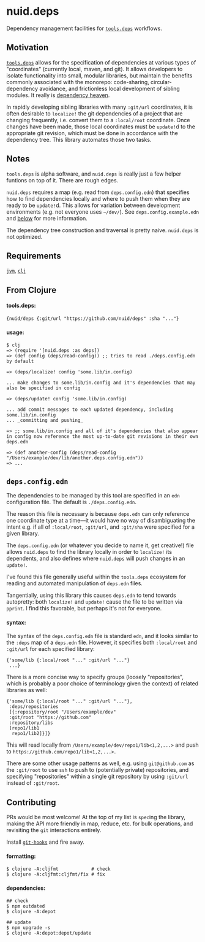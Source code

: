 # nuid.deps

Dependency management facilities for [`tools.deps`](https://clojure.org/guides/deps_and_cli) workflows.

## Motivation

[`tools.deps`](https://clojure.org/guides/deps_and_cli) allows for the specification of dependencies at various types of "coordinates" (currently local, maven, and git). It allows developers to isolate functionality into small, modular libraries, but maintain the benefits commonly associated with the monorepo: code-sharing, circular-dependency avoidance, and frictionless local development of sibling modules. It really is [dependency heaven](https://www.youtube.com/watch?v=sStlTye-Kjk).

In rapidly developing sibling libraries with many `:git/url` coordinates, it is often desirable to `localize!` the git dependencies of a project that are changing frequently, i.e. convert them to a  `:local/root` coordinate. Once changes have been made, those local coordinates must be `update!`d to the appropriate git revision, which must be done in accordance with the dependency tree. This library automates those two tasks.

## Notes

`tools.deps` is alpha software, and `nuid.deps` is really just a few helper funtions on top of it. There are rough edges.

`nuid.deps` requires a map (e.g. read from `deps.config.edn`) that specifies how to find dependencies locally and where to push them when they are ready to be `update!`d. This allows for variation between development environments (e.g. not everyone uses `~/dev/`). See `deps.config.example.edn` and [below](#depsconfigedn) for more information.

The dependency tree construction and traversal is pretty naive. `nuid.deps` is not optimized.

## Requirements

[`jvm`](https://www.java.com/en/download/), [`clj`](https://clojure.org/guides/getting_started)

## From Clojure

#### tools.deps:

`{nuid/deps {:git/url "https://github.com/nuid/deps" :sha "..."}`

#### usage:

```
$ clj
=> (require '[nuid.deps :as deps])
=> (def config (deps/read-config)) ;; tries to read ./deps.config.edn by default

=> (deps/localize! config 'some.lib/in.config)

... make changes to some.lib/in.config and it's dependencies that may also be specified in config

=> (deps/update! config 'some.lib/in.config)

... add commit messages to each updated dependency, including some.lib/in.config
... _committing and pushing_

=> ;; some.lib/in.config and all of it's dependencies that also appear in config now reference the most up-to-date git revisions in their own deps.edn

=> (def another-config (deps/read-config "/Users/example/dev/lib/another.deps.config.edn"))
=> ...
```

## `deps.config.edn`

The dependencies to be managed by this tool are specified in an `edn` configuration file. The default is `./deps.config.edn`.

The reason this file is necessary is because `deps.edn` can only reference one coordinate type at a time—it would have no way of disambiguating the intent e.g. if all of `:local/root`, `:git/url`, and `:git/sha` were specified for a given library.

The `deps.config.edn` (or whatever you decide to name it, get creative!) file allows `nuid.deps` to find the library locally in order to `localize!` its dependents, and also defines where `nuid.deps` will push changes in an `update!`.

I've found this file generally useful within the `tools.deps` ecosystem for reading and automated manipulation of `deps.edn` files.

Tangentially, using this library this causes `deps.edn` to tend towards autopretty: both `localize!` and `update!` cause the file to be written via `pprint`. I find this favorable, but perhaps it's not for everyone.

#### syntax:

The syntax of the `deps.config.edn` file is standard `edn`, and it looks similar to the `:deps` map of a  `deps.edn` file. However, it specifies both `:local/root` and `:git/url` for each specified library:

```
{'some/lib {:local/root "..." :git/url "..."}
 ...}
```

There is a more concise way to specify groups (loosely "repositories", which is probably a poor choice of terminology given the context) of related libraries as well:

```
{'some/lib {:local/root "..." :git/url "..."},
 :deps/repositories
 [{:repository/root "/Users/example/dev"
 :git/root "https://github.com"
 :repository/libs
 [repo1/lib1
  repo1/lib2]}]}
```

This will read locally from `/Users/example/dev/repo1/lib<1,2,...>` and push to `https://github.com/repo1/lib<1,2,...>`.

There are some other usage patterns as well, e.g. using `git@github.com` as the `:git/root` to use `ssh` to push to (potentially private) repositories, and specifying "repositories" within a single git repository by using `:git/url` instead of `:git/root`.

## Contributing

PRs would be most welcome! At the top of my list is `spec`ing the library, making the API more friendly in map, reduce, etc. for bulk operations, and revisiting the `git` interactions entirely.

Install [`git-hooks`](https://github.com/icefox/git-hooks) and fire away.

#### formatting:

```
$ clojure -A:cljfmt            # check
$ clojure -A:cljfmt:cljfmt/fix # fix
```

#### dependencies:

```
## check
$ npm outdated
$ clojure -A:depot

## update
$ npm upgrade -s
$ clojure -A:depot:depot/update
```
